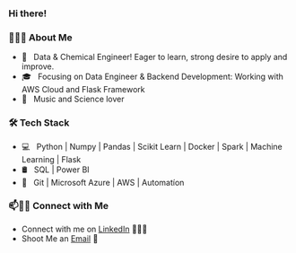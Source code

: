 ### Hi there! 

<!--
**onlyArsh/onlyArsh** is a ✨ _special_ ✨ repository because its `README.md` (this file) appears on your GitHub profile.
Here are some ideas to get you started:

- 🔭 I’m currently working on ...
- 🌱 I’m currently learning ...
- 👯 I’m looking to collaborate on ...
- 🤔 I’m looking for help with ...
- 💬 Ask me about ...
- 📫 How to reach me: ...
- 😄 Pronouns: ...
- ⚡ Fun fact: ...
-->

<h3> 👨🏻‍💻 About Me </h3>

- 🤔 &nbsp; Data & Chemical Engineer! Eager to learn, strong desire to apply and improve.
- 🎓 &nbsp; Focusing on Data Engineer & Backend Development: Working with AWS Cloud and Flask Framework
- 🌱 &nbsp; Music and Science lover 

<h3>🛠 Tech Stack</h3>

- 💻 &nbsp; Python | Numpy | Pandas | Scikit Learn | Docker | Spark | Machine Learning | Flask
- 🛢 &nbsp; SQL | Power BI
- 🔧 &nbsp; Git | Microsoft Azure | AWS | Automatíon

### 📫🤝🏻 Connect with Me

 - Connect with me on [LinkedIn](https://www.linkedin.com/in/jeanfabra/) 👨🏻‍💻
 - Shoot Me an [Email](mailto:jeanfabra11@gmail.com) 💌
